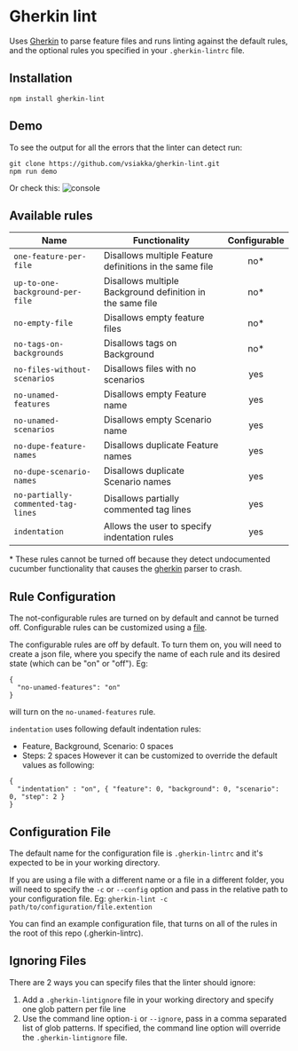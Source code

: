 # Gherkin lint

Uses [Gherkin](https://github.com/cucumber/gherkin-javascript) to parse feature files and runs linting against the default rules, and the optional rules you specified in your `.gherkin-lintrc` file.

## Installation
```
npm install gherkin-lint

```

## Demo
To see the output for all the errors that the linter can detect run:
```
git clone https://github.com/vsiakka/gherkin-lint.git
npm run demo
```
Or check this:
![console](http://i.imgur.com/YaH4Anu.png)


## Available rules

| Name                           | Functionality                                             | Configurable |
|------------------------------------|-----------------------------------------------------------|:------------:|
| `one-feature-per-file`             | Disallows multiple Feature definitions in the same file   | no*          |
| `up-to-one-background-per-file`    | Disallows multiple Background definition in the same file | no*          |
| `no-empty-file`                    | Disallows empty feature files                             | no*          |
| `no-tags-on-backgrounds`           | Disallows tags on Background                              | no*          |
| `no-files-without-scenarios`       | Disallows files with no scenarios                         | yes          |
| `no-unamed-features`               | Disallows empty Feature name                              | yes          |
| `no-unamed-scenarios`              | Disallows empty Scenario name                             | yes          |
| `no-dupe-feature-names`            | Disallows duplicate Feature names                         | yes          |
| `no-dupe-scenario-names`           | Disallows duplicate Scenario names                        | yes          |
| `no-partially-commented-tag-lines` | Disallows partially commented tag lines                   | yes          |
| `indentation`                      | Allows the user to specify indentation rules              | yes          |

\* These rules cannot be turned off because they detect undocumented cucumber functionality that causes the [gherkin](https://github.com/cucumber/gherkin-javascript) parser to crash.

## Rule Configuration
The not-configurable rules are turned on by default and cannot be turned off. Configurable rules can be customized using a [file](#Configuration-File).

The configurable rules are off by default. To turn them on, you will need to create a json file, where you specify the name of each rule and its desired state (which can be "on" or "off"). Eg:
```
{
  "no-unamed-features": "on"
}
```
will turn on the `no-unamed-features` rule.

`indentation` uses following default indentation rules:
- Feature, Background, Scenario: 0 spaces
- Steps: 2 spaces
However it can be customized to override the default values as following:
```
{
  "indentation" : "on", { "feature": 0, "background": 0, "scenario": 0, "step": 2 }
}
```

## Configuration File
The default name for the configuration file is `.gherkin-lintrc` and it's expected to be in your working directory.     

If you are using a file with a different name or a file in a different folder, you will need to specify the `-c` or `--config` option and pass in the relative path to your configuration file. Eg: `gherkin-lint -c path/to/configuration/file.extention`

You can find an example configuration file, that turns on all of the rules in the root of this repo (.gherkin-lintrc).

## Ignoring Files
There are 2 ways you can specify files that the linter should ignore:
1. Add a `.gherkin-lintignore` file in your working directory and specify one glob pattern per file line
1. Use the command line option`-i` or `--ignore`,  pass in a comma separated list of glob patterns. If specified, the command line option will override the `.gherkin-lintignore` file.
